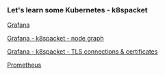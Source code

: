 <br>

### Let's learn some Kubernetes - k8spacket

[Grafana]({{TRAFFIC_HOST1_31400}})

[Grafana - k8spacket - node graph]({{TRAFFIC_HOST1_31400}}/d/fdad1ee1-a619-493d-b0ff-2ca2682fdc57/k8spacket-node-graph)

[Grafana - k8spacket - TLS connections & certificates]({{TRAFFIC_HOST1_31400}}/d/_WjaqJt4k/k8spacket-tls-connections-and-certificates)

[Prometheus]({{TRAFFIC_HOST1_31401}})
